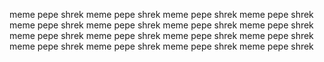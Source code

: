 meme pepe shrek meme pepe shrek meme pepe shrek meme pepe shrek meme pepe shrek meme pepe shrek meme pepe shrek meme pepe shrek meme pepe shrek meme pepe shrek meme pepe shrek meme pepe shrek meme pepe shrek meme pepe shrek meme pepe shrek meme pepe shrek 
